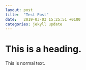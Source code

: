 ```yaml
---
layout: post
title:  "Test Post"
date:   2019-03-03 15:25:51 +0100
categories: jekyll update
---
```

# This is a heading.
This is normal text.
